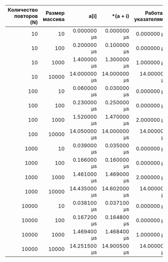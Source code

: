 | Количество повторов (N) | Размер массива | a[i] | *(a + i) | Работа с указателями |
| ---:| ---:| ---:| ---:| ---:|
| 10 | 10 | 0.000000 µs | 0.000000 µs | 0.000000 µs | 
| 10 | 100 | 0.200000 µs | 0.100000 µs | 0.000000 µs | 
| 10 | 1000 | 1.400000 µs | 1.300000 µs | 1.000000 µs | 
| 10 | 10000 | 14.000000 µs | 14.000000 µs | 14.000000 µs | 
| 100 | 10 | 0.060000 µs | 0.030000 µs | 0.000000 µs | 
| 100 | 100 | 0.230000 µs | 0.250000 µs | 0.000000 µs | 
| 100 | 1000 | 1.520000 µs | 1.470000 µs | 2.000000 µs | 
| 100 | 10000 | 14.050000 µs | 14.000000 µs | 14.000000 µs | 
| 1000 | 10 | 0.039000 µs | 0.035000 µs | 0.000000 µs | 
| 1000 | 100 | 0.166000 µs | 0.160000 µs | 0.000000 µs | 
| 1000 | 1000 | 1.461000 µs | 1.469000 µs | 2.000000 µs | 
| 1000 | 10000 | 14.435000 µs | 14.602000 µs | 14.000000 µs | 
| 10000 | 10 | 0.038100 µs | 0.037100 µs | 0.000000 µs | 
| 10000 | 100 | 0.167200 µs | 0.164800 µs | 0.000000 µs | 
| 10000 | 1000 | 1.469400 µs | 1.468400 µs | 1.000000 µs | 
| 10000 | 10000 | 14.251500 µs | 14.900500 µs | 14.000000 µs | 
